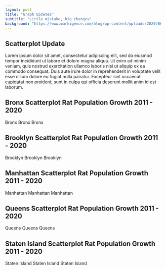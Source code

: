 ```yaml
---
layout: post
title: "Graph Updates"
subtitle: "Little mistake, big changes"
background: "https://www.markigence.com/blog/wp-content/uploads/2020/06/@2x-Blog-Continuous-Learning-Update-animation.gif"
---
```


## Scatterplot Update

Lorem ipsum dolor sit amet, consectetur adipiscing elit, sed do eiusmod tempor incididunt ut labore et dolore magna aliqua. Ut enim ad minim veniam, quis nostrud exercitation ullamco laboris nisi ut aliquip ex ea commodo consequat. Duis aute irure dolor in reprehenderit in voluptate velit esse cillum dolore eu fugiat nulla pariatur. Excepteur sint occaecat cupidatat non proident, sunt in culpa qui officia deserunt mollit anim id est laborum.

## Bronx Scatterplot Rat Population Growth 2011 - 2020

Bronx
Bronx
Bronx

## Brooklyn Scatterplot Rat Population Growth 2011 - 2020

Brooklyn
Brooklyn
Brooklyn

## Manhattan Scatterplot Rat Population Growth 2011 - 2020

Manhattan
Manhattan
Manhattan

## Queens Scatterplot Rat Population Growth 2011 - 2020

Queens
Queens
Queens

## Staten Island Scatterplot Rat Population Growth 2011 - 2020

Staten Island
Staten Island
Staten Island
